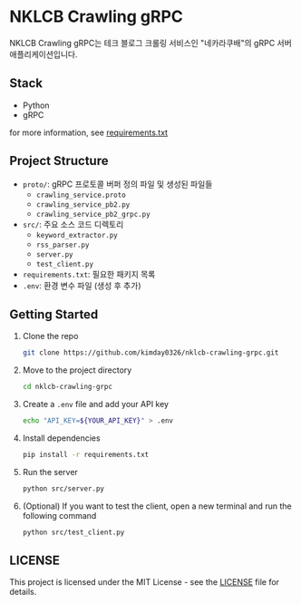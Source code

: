 # NKLCB Crawling gRPC

NKLCB Crawling gRPC는 테크 블로그 크롤링 서비스인 "네카라쿠배"의 gRPC 서버 애플리케이션입니다.

## Stack

- Python
- gRPC

for more information, see [requirements.txt](requirements.txt)

## Project Structure

- `proto/`: gRPC 프로토콜 버퍼 정의 파일 및 생성된 파일들
  - `crawling_service.proto`
  - `crawling_service_pb2.py`
  - `crawling_service_pb2_grpc.py`
- `src/`: 주요 소스 코드 디렉토리
  - `keyword_extractor.py`
  - `rss_parser.py`
  - `server.py`
  - `test_client.py`
- `requirements.txt`: 필요한 패키지 목록
- `.env`: 환경 변수 파일 (생성 후 추가)

## Getting Started

1. Clone the repo
   ```sh
   git clone https://github.com/kimday0326/nklcb-crawling-grpc.git
   ```
2. Move to the project directory
   ```sh
   cd nklcb-crawling-grpc
   ```
3. Create a `.env` file and add your API key
   ```sh
   echo "API_KEY=${YOUR_API_KEY}" > .env
   ```
4. Install dependencies
   ```sh
   pip install -r requirements.txt
   ```
5. Run the server
   ```sh
   python src/server.py
   ```
6. (Optional) If you want to test the client, open a new terminal and run the following command
   ```sh
   python src/test_client.py
   ```

## LICENSE

This project is licensed under the MIT License - see the [LICENSE](LICENSE) file for details.
